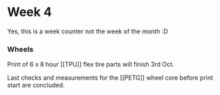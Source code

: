 
# Week 4

Yes, this is a week counter not the week of the month :D

### Wheels

Print of 6 x 8 hour [[TPU]] flex tire parts will finish 3rd Oct.

Last checks and measurements for the [[PETG]] wheel core before print start are concluded.